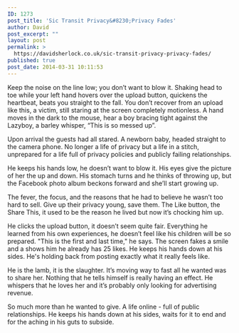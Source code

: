 ```yaml
---
ID: 1273
post_title: 'Sic Transit Privacy&#8230;Privacy Fades'
author: David
post_excerpt: ""
layout: post
permalink: >
  https://davidsherlock.co.uk/sic-transit-privacy-privacy-fades/
published: true
post_date: 2014-03-31 10:11:53
---
```

Keep the noise on the line low; you don’t want to blow it. Shaking head to toe while your left hand hovers over the upload button, quickens the heartbeat, beats you straight to the fall. You don’t recover from an upload like this, a victim, still staring at the screen completely motionless. A hand moves in the dark to the mouse, hear a boy bracing tight against the Lazyboy, a barley whisper, “This is so messed up”.

Upon arrival the guests had all stared. A newborn baby, headed straight to the camera phone. No longer a life of privacy but a life in a stitch, unprepared for a life full of privacy policies and publicly failing relationships.

He keeps his hands low, he doesn’t want to blow it. His eyes give the picture of her the up and down. His stomach turns and he thinks of throwing up, but the Facebook photo album beckons forward and she’ll start growing up.

The fever, the focus, and the reasons that he had to believe he wasn’t too hard to sell. Give up their privacy young, save them. The Like button, the Share This, it used to be the reason he lived but now it’s chocking him up.

He clicks the upload button, it doesn’t seem quite fair. Everything he learned from his own experiences, he doesn’t feel like his children will be so prepared. "This is the first and last time," he says. The screen fakes a smile and a shows him he already has 25 likes. He keeps his hands down at his sides. He's holding back from posting exactly what it really feels like.

He is the lamb, it is the slaughter. It’s moving way to fast all he wanted was to share her. Nothing that he tells himself is really having an effect. He whispers that he loves her and it’s probably only looking for advertising revenue.

So much more than he wanted to give. A life online - full of public relationships.
He keeps his hands down at his sides, waits for it to end and for the aching in his guts to subside.